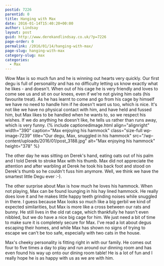 ```yaml
---
postid: 7226
parentid: 0
title: Hanging with Max
date: 2016-01-14T15:40:20+00:00
author: Lindsay
layout: post
guid: http://www.derekandlindsay.co.uk/?p=7226
page-order: 0
permalink: /2016/01/14/hanging-with-max/
page-slug: hanging-with-max
category-slug: max
categories:
  - Max
---
```

Wow Max is so much fun and he is winning out hearts very quickly. Our first degu is full of personality and has no difficulty letting us know exactly what he likes - and doesn't. When out of his cage he is very friendly and loves to come see us and sit on our knees, even if we're not giving him oats (his favourite treat). As he has learnt to come and go from his cage by himself we have no need to handle him if he doesn't want us too, which is nice. It's not like we have no physical contact with him, and have held and fussed him, but Max likes to be handled when he wants to, so we respect his wishes. If we do anything he doesn't like, he tells us rather than runs away, which is very funny. {% include captionedimage.html align="alignright" width="390" caption="Max enjoying his hammock" class="size-full wp-image-7239" title="Our degu, Max, snuggled in his hammock" src="/wp-content/uploads/2016/01/post_3188.jpg" alt="Max enjoying his hammock" height="378" %} 

The other day he was sitting on Derek's hand, eating oats out of his palm and I told Derek to stroke Max with his thumb. Max did not appreciate the attention and after warbling at Derek he took his back foot and stood on Derek's thumb so he couldn't fuss him anymore. Well, we think we have the smartest little Degu ever :-).

The other surprise about Max is how much he loves his hammock. When not playing, Max can be found lounging in his hay lined hammock. He really does love it and he makes little happy teeth grinding noises while snuggled in there. I guess because Max looks so much like a big gerbil we kind of expected similarities, but Max is more like a cross between our rats and bunny. He still lives in the old rat cage, which thankfully he hasn't even nibbled, but we do have a nice big cage for him. We just need a bit of time to make sure it is completely secure for Max. I've read a lot about degus escaping their homes, and while Max has shown no signs of trying to escape we can't be too safe, especially with two cats in the house.

Max's cheeky personality is fitting right in with our family. He comes out four to five times a day to play and run around our dinning room and has even found his way up onto our dining room table! He is a lot of fun and I really hope he is as happy with us as we are with him.
